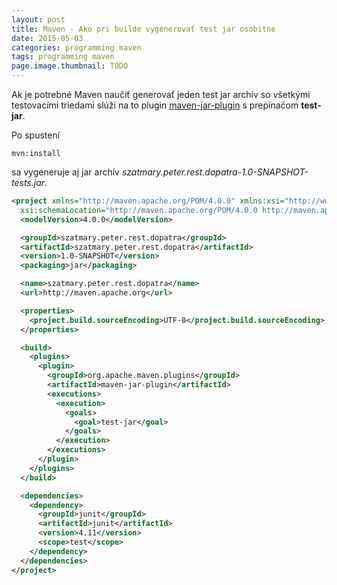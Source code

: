 ```yaml
---
layout: post
title: Maven - Ako pri builde vygenerovať test jar osobitne
date: 2015-05-03
categories: programming maven
tags: programming maven
page.image.thumbnail: TODO
---
```


Ak je potrebné Maven naučiť generovať jeden test jar archív so všetkými testovacími triedami slúži na to
plugin [maven-jar-plugin](https://maven.apache.org/plugins/maven-jar-plugin/) s prepínačom **test-jar**.

Po spustení 

```
mvn:install
```

sa vygeneruje aj jar archív *szatmary.peter.rest.dopatra-1.0-SNAPSHOT-tests.jar*.

```xml
<project xmlns="http://maven.apache.org/POM/4.0.0" xmlns:xsi="http://www.w3.org/2001/XMLSchema-instance"
  xsi:schemaLocation="http://maven.apache.org/POM/4.0.0 http://maven.apache.org/xsd/maven-4.0.0.xsd">
  <modelVersion>4.0.0</modelVersion>

  <groupId>szatmary.peter.rest.dopatra</groupId>
  <artifactId>szatmary.peter.rest.dopatra</artifactId>
  <version>1.0-SNAPSHOT</version>
  <packaging>jar</packaging>

  <name>szatmary.peter.rest.dopatra</name>
  <url>http://maven.apache.org</url>

  <properties>
    <project.build.sourceEncoding>UTF-8</project.build.sourceEncoding>
  </properties>

  <build>
    <plugins>
      <plugin>
        <groupId>org.apache.maven.plugins</groupId>
        <artifactId>maven-jar-plugin</artifactId>
        <executions>
          <execution>
            <goals>
              <goal>test-jar</goal>
            </goals>
          </execution>
        </executions>
      </plugin>      
    </plugins>
  </build>

  <dependencies>
    <dependency>
      <groupId>junit</groupId>
      <artifactId>junit</artifactId>
      <version>4.11</version>
      <scope>test</scope>
    </dependency>
  </dependencies>
</project>
```